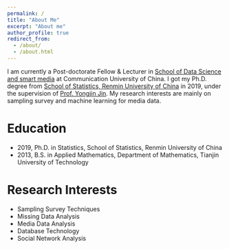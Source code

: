 ```yaml
---
permalink: /
title: "About Me"
excerpt: "About me"
author_profile: true
redirect_from: 
  - /about/
  - /about.html
---
```



I am currently a Post-doctorate Fellow & Lecturer in [School of Data Science and smart media](http://dsmi.cuc.edu.cn/main.htm) at Communication University of China. I got my Ph.D. degree from [School of Statistics, Renmin University of China](http://stat.ruc.edu.cn/) in 2019, under the supervision of [Prof. Yongjin Jin](http://stat.ruc.edu.cn/teacher_more.php?id=119&cid=25). My research interests are mainly on sampling survey and machine learning for media data. 


# Education

- 2019, Ph.D. in Statistics, School of Statistics, Renmin University of China
- 2013, B.S. in Applied Mathematics, Department of Mathematics, Tianjin University of Technology

# Research Interests

- Sampling Survey Techniques
- Missing Data Analysis
- Media Data Analysis
- Database Technology
- Social Network Analysis
